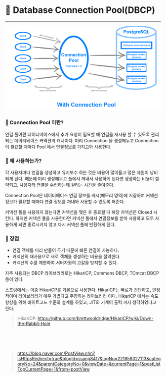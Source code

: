 # 📌 Database Connection Pool(DBCP)
****
![img.png](img/img_1.png)

### 🤔 Connection Pool 이란?
연결 풀이란 데이터베이스에서 추가 요청이 필요할 때 연결을 재사용 할 수 있도록 관리되는 데이터베이스 커넥션의 캐시이다.
미리 Connection 을 생성해두고 Connection 이 필요할 때마다 Pool 에서 연결정보를 가지고와 사용한다.

### 🤔 왜 사용하는가?
각 사용자마다 연결을 생성하고 유지보수 하는 것은 비용이 많이들고 많은 자원이 낭비되게 된다. 때문에 미리 생성해두고 풀에서 꺼내서 사용하게 된다면
생성하는 비용이 절약되고, 사용자와 연결을 수립하는데 걸리는 시간을 줄여준다.

Connection Pool은 데이터베이스 연결 정보를 캐시(메모리 영역)에 저장하여 커넥션 정보가 필요할 때마다 연결 정보를 꺼내와 사용할 수 있도록 해준다.

커넥션 풀을 사용하지 않는다면 커넥션을 맺은 후 종료될 때 해당 커넥션은 Closed 시킨다. 하지만 커넥션 풀을 사용한다면 커넥션 풀에서 연결정보를 받아 사용하고
모두 사용하게 되면 종료시키지 않고 다시 커넥션 풀에 반환하게 된다.

### 🔑 장점
- 연결 객체를 미리 만들어 두기 때문에 빠른 연결이 가능하다.
- 커넥션의 재사용으로 새로 객체를 생성하는 비용을 절약한다.
- 커넥션의 수를 제한하여 서버자원의 고갈을 방지할 수 있다.

자주 사용되는 DBCP 라이브러리로는 HikariCP, Commons DBCP, TOmcat DBCP 등이 있다.

스프링에서는 이중 HikariCP를 기본으로 사용한다. HikariCP는 빠로가 간단하고, 안정적이며 라이브러리가 매우 가볍다고 주장하는 라이브러리 이다.
HikariCP 에서는 속도 향상을 위해 바이트코드 수준의 설계를 하였고, JIT의 기계어 출력 까지 생각하였다고 한다.
> HikariCP: https://github.com/brettwooldridge/HikariCP/wiki/Down-the-Rabbit-Hole


<br><br><br>
> https://blog.naver.com/PostView.nhn?isHttpsRedirect=true&blogId=ssang8417&logNo=221858327113&categoryNo=24&parentCategoryNo=0&viewDate=&currentPage=1&postListTopCurrentPage=1&from=postView